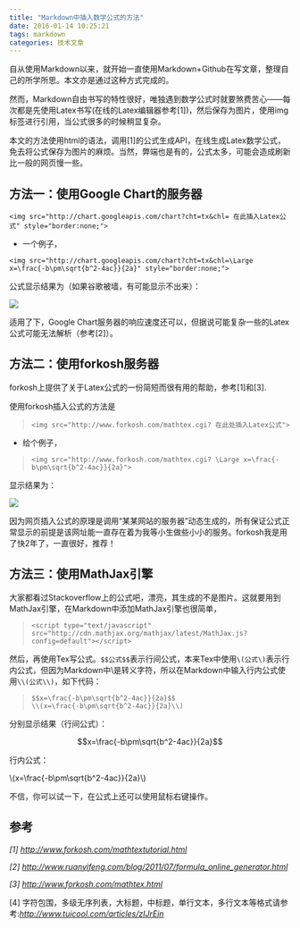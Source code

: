 ```yaml
---
title: "Markdown中插入数学公式的方法"
date: 2016-01-14 10:25:21
tags: markdown
categories: 技术文章
---
```



自从使用Markdown以来，就开始一直使用Markdown+Github在写文章，整理自己的所学所思。本文亦是通过这种方式完成的。

然而，Markdown自由书写的特性很好，唯独遇到数学公式时就要煞费苦心——每次都是先使用Latex书写(在线的Latex编辑器参考[1])，然后保存为图片，使用img标签进行引用，当公式很多的时候稍显复杂。

本文的方法使用html的语法，调用[1]的公式生成API，在线生成Latex数学公式，免去将公式保存为图片的麻烦。当然，弊端也是有的，公式太多，可能会造成刷新比一般的网页慢一些。  

## 方法一：使用Google Chart的服务器 ##

`<img src="http://chart.googleapis.com/chart?cht=tx&chl= 在此插入Latex公式" style="border:none;">`  

- 一个例子，

`<img src="http://chart.googleapis.com/chart?cht=tx&chl=\Large x=\frac{-b\pm\sqrt{b^2-4ac}}{2a}" style="border:none;">`  

公式显示结果为（如果谷歌被墙，有可能显示不出来）：

<img src="http://chart.googleapis.com/chart?cht=tx&chl=\Large x=\frac{-b\pm\sqrt{b^2-4ac}}{2a}" style="border:none;">


适用了下，Google Chart服务器的响应速度还可以，但据说可能复杂一些的Latex公式可能无法解析（参考[2]）。

## 方法二：使用forkosh服务器 ##

forkosh上提供了关于Latex公式的一份简短而很有用的帮助，参考[1]和[3].

使用forkosh插入公式的方法是  

>`<img src="http://www.forkosh.com/mathtex.cgi? 在此处插入Latex公式">`

- 给个例子，

>`<img src="http://www.forkosh.com/mathtex.cgi? \Large x=\frac{-b\pm\sqrt{b^2-4ac}}{2a}">`  

显示结果为：  

<img src="http://www.forkosh.com/mathtex.cgi? \Large x=\frac{-b\pm\sqrt{b^2-4ac}}{2a}">  

因为网页插入公式的原理是调用“某某网站的服务器”动态生成的，所有保证公式正常显示的前提是该网址能一直存在着为我等小生做些小小的服务。forkosh我是用了快2年了，一直很好，推荐！

## 方法三：使用MathJax引擎 ##

大家都看过Stackoverflow上的公式吧，漂亮，其生成的不是图片。这就要用到MathJax引擎，在Markdown中添加MathJax引擎也很简单，

<script type="text/javascript" src="http://cdn.mathjax.org/mathjax/latest/MathJax.js?config=default"></script>

>`<script type="text/javascript" src="http://cdn.mathjax.org/mathjax/latest/MathJax.js?config=default"></script>`  

然后，再使用Tex写公式。`$$公式$$`表示行间公式，本来Tex中使用`\(公式\)`表示行内公式，但因为Markdown中\是转义字符，所以在Markdown中输入行内公式使用`\\(公式\\)`，如下代码：

>`$$x=\frac{-b\pm\sqrt{b^2-4ac}}{2a}$$`  
>`\\(x=\frac{-b\pm\sqrt{b^2-4ac}}{2a}\\)`  

分别显示结果（行间公式）：

$$x=\frac{-b\pm\sqrt{b^2-4ac}}{2a}$$

行内公式：

\\(x=\frac{-b\pm\sqrt{b^2-4ac}}{2a}\\)

不信，你可以试一下，在公式上还可以使用鼠标右键操作。

## 参考 ##

*[1] http://www.forkosh.com/mathtextutorial.html*

*[2] http://www.ruanyifeng.com/blog/2011/07/formula_online_generator.html*

*[3] http://www.forkosh.com/mathtex.html*

[4] 字符包围，多级无序列表，大标题，中标题，单行文本，多行文本等格式请参考:*http://www.tuicool.com/articles/zIJrEjn*